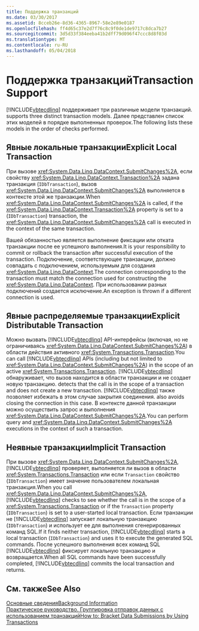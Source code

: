 ```yaml
---
title: Поддержка транзакций
ms.date: 03/30/2017
ms.assetid: 8cceb26e-8d36-4365-8967-58e2e89e0187
ms.openlocfilehash: ff4d65c37e2d7f76c8c9f0de1de9717c8dca7b27
ms.sourcegitcommit: 3d5d33f384eeba41b2dff79d096f47ccc8d8f03d
ms.translationtype: MT
ms.contentlocale: ru-RU
ms.lasthandoff: 05/04/2018
---
```

# <a name="transaction-support"></a><span data-ttu-id="91196-102">Поддержка транзакций</span><span class="sxs-lookup"><span data-stu-id="91196-102">Transaction Support</span></span>
[!INCLUDE[vbtecdlinq](../../../../../../includes/vbtecdlinq-md.md)]<span data-ttu-id="91196-103"> поддерживает три различные модели транзакций.</span><span class="sxs-lookup"><span data-stu-id="91196-103"> supports three distinct transaction models.</span></span> <span data-ttu-id="91196-104">Далее представлен список этих моделей в порядке выполненных проверок.</span><span class="sxs-lookup"><span data-stu-id="91196-104">The following lists these models in the order of checks performed.</span></span>  
  
## <a name="explicit-local-transaction"></a><span data-ttu-id="91196-105">Явные локальные транзакции</span><span class="sxs-lookup"><span data-stu-id="91196-105">Explicit Local Transaction</span></span>  
 <span data-ttu-id="91196-106">При вызове <xref:System.Data.Linq.DataContext.SubmitChanges%2A>, если свойству <xref:System.Data.Linq.DataContext.Transaction%2A> задана транзакция (`IDbTransaction`), вызов <xref:System.Data.Linq.DataContext.SubmitChanges%2A> выполняется в контексте этой же транзакции.</span><span class="sxs-lookup"><span data-stu-id="91196-106">When <xref:System.Data.Linq.DataContext.SubmitChanges%2A> is called, if the <xref:System.Data.Linq.DataContext.Transaction%2A> property is set to a (`IDbTransaction`) transaction, the <xref:System.Data.Linq.DataContext.SubmitChanges%2A> call is executed in the context of the same transaction.</span></span>  
  
 <span data-ttu-id="91196-107">Вашей обязанностью является выполнение фиксации или отката транзакции после ее успешного выполнения.</span><span class="sxs-lookup"><span data-stu-id="91196-107">It is your responsibility to commit or rollback the transaction after successful execution of the transaction.</span></span> <span data-ttu-id="91196-108">Подключение, соответствующее транзакции, должно совпадать с подключением, используемым для создания <xref:System.Data.Linq.DataContext>.</span><span class="sxs-lookup"><span data-stu-id="91196-108">The connection corresponding to the transaction must match the connection used for constructing the <xref:System.Data.Linq.DataContext>.</span></span> <span data-ttu-id="91196-109">При использовании разных подключений создается исключение.</span><span class="sxs-lookup"><span data-stu-id="91196-109">An exception is thrown if a different connection is used.</span></span>  
  
## <a name="explicit-distributable-transaction"></a><span data-ttu-id="91196-110">Явные распределяемые транзакции</span><span class="sxs-lookup"><span data-stu-id="91196-110">Explicit Distributable Transaction</span></span>  
 <span data-ttu-id="91196-111">Можно вызвать [!INCLUDE[vbtecdlinq](../../../../../../includes/vbtecdlinq-md.md)] API-интерфейсы (включая, но не ограничиваясь <xref:System.Data.Linq.DataContext.SubmitChanges%2A>) в области действия активного <xref:System.Transactions.Transaction>.</span><span class="sxs-lookup"><span data-stu-id="91196-111">You can call [!INCLUDE[vbtecdlinq](../../../../../../includes/vbtecdlinq-md.md)] APIs (including but not limited to <xref:System.Data.Linq.DataContext.SubmitChanges%2A>) in the scope of an active <xref:System.Transactions.Transaction>.</span></span> [!INCLUDE[vbtecdlinq](../../../../../../includes/vbtecdlinq-md.md)]<span data-ttu-id="91196-112"> обнаруживает, что вызов находится в области транзакции и не создает новую транзакцию.</span><span class="sxs-lookup"><span data-stu-id="91196-112"> detects that the call is in the scope of a transaction and does not create a new transaction.</span></span> [!INCLUDE[vbtecdlinq](../../../../../../includes/vbtecdlinq-md.md)]<span data-ttu-id="91196-113"> также позволяет избежать в этом случае закрытия соединения.</span><span class="sxs-lookup"><span data-stu-id="91196-113"> also avoids closing the connection in this case.</span></span> <span data-ttu-id="91196-114">В контексте данной транзакции можно осуществить запрос и выполнения <xref:System.Data.Linq.DataContext.SubmitChanges%2A>.</span><span class="sxs-lookup"><span data-stu-id="91196-114">You can perform query and <xref:System.Data.Linq.DataContext.SubmitChanges%2A> executions in the context of such a transaction.</span></span>  
  
## <a name="implicit-transaction"></a><span data-ttu-id="91196-115">Неявные транзакции</span><span class="sxs-lookup"><span data-stu-id="91196-115">Implicit Transaction</span></span>  
 <span data-ttu-id="91196-116">При вызове <xref:System.Data.Linq.DataContext.SubmitChanges%2A>, [!INCLUDE[vbtecdlinq](../../../../../../includes/vbtecdlinq-md.md)] проверяет, выполняется ли вызов в области <xref:System.Transactions.Transaction> или если `Transaction` свойство (`IDbTransaction`) имеет значение пользователем локальная транзакция.</span><span class="sxs-lookup"><span data-stu-id="91196-116">When you call <xref:System.Data.Linq.DataContext.SubmitChanges%2A>, [!INCLUDE[vbtecdlinq](../../../../../../includes/vbtecdlinq-md.md)] checks to see whether the call is in the scope of a <xref:System.Transactions.Transaction> or if the `Transaction` property (`IDbTransaction`) is set to a user-started local transaction.</span></span> <span data-ttu-id="91196-117">Если транзакции не [!INCLUDE[vbtecdlinq](../../../../../../includes/vbtecdlinq-md.md)] запускает локальную транзакцию (`IDbTransaction`) и использует ее для выполнения сгенерированных команд SQL.</span><span class="sxs-lookup"><span data-stu-id="91196-117">If it finds neither transaction, [!INCLUDE[vbtecdlinq](../../../../../../includes/vbtecdlinq-md.md)] starts a local transaction (`IDbTransaction`) and uses it to execute the generated SQL commands.</span></span> <span data-ttu-id="91196-118">После успешного выполнения всех команд SQL [!INCLUDE[vbtecdlinq](../../../../../../includes/vbtecdlinq-md.md)] фиксирует локальную транзакцию и возвращается.</span><span class="sxs-lookup"><span data-stu-id="91196-118">When all SQL commands have been successfully completed, [!INCLUDE[vbtecdlinq](../../../../../../includes/vbtecdlinq-md.md)] commits the local transaction and returns.</span></span>  
  
## <a name="see-also"></a><span data-ttu-id="91196-119">См. также</span><span class="sxs-lookup"><span data-stu-id="91196-119">See Also</span></span>  
 [<span data-ttu-id="91196-120">Основные сведения</span><span class="sxs-lookup"><span data-stu-id="91196-120">Background Information</span></span>](../../../../../../docs/framework/data/adonet/sql/linq/background-information.md)  
 [<span data-ttu-id="91196-121">Практическое руководство. Группировка отправок данных с использованием транзакций</span><span class="sxs-lookup"><span data-stu-id="91196-121">How to: Bracket Data Submissions by Using Transactions</span></span>](../../../../../../docs/framework/data/adonet/sql/linq/how-to-bracket-data-submissions-by-using-transactions.md)
